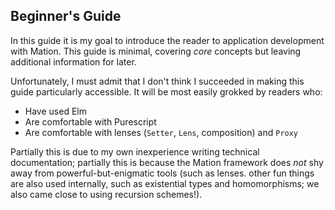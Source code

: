 ## Beginner's Guide

In this guide it is my goal to introduce the reader to application development with Mation. This guide is minimal, covering *core* concepts but leaving additional information for later.

Unfortunately, I must admit that I don't think I succeeded in making this guide particularly accessible. It will be most easily grokked by readers who:

- Have used Elm
- Are comfortable with Purescript
- Are comfortable with lenses (`Setter`, `Lens`, composition) and `Proxy`

Partially this is due to my own inexperience writing technical documentation; partially this is because the Mation framework does *not* shy away from powerful-but-enigmatic tools (such as lenses. other fun things are also used internally, such as existential types and homomorphisms; we also came close to using recursion schemes!).
